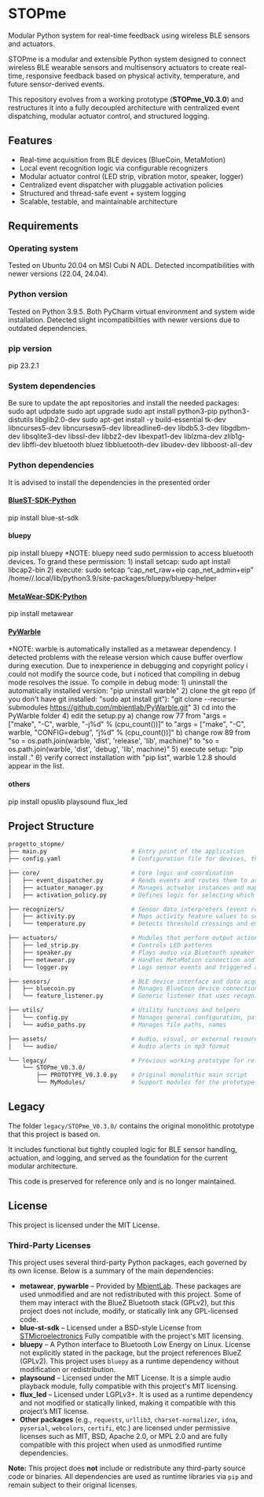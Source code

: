 # STOPme  
Modular Python system for real-time feedback using wireless BLE sensors and actuators.

STOPme is a modular and extensible Python system designed to connect wireless BLE wearable sensors and multisensory actuators to create real-time, responsive feedback based on physical activity, temperature, and future sensor-derived events.

This repository evolves from a working prototype (**STOPme_V0.3.0**) and restructures it into a fully decoupled architecture with centralized event dispatching, modular actuator control, and structured logging.

## Features
- Real-time acquisition from BLE devices (BlueCoin, MetaMotion)
- Local event recognition logic via configurable recognizers
- Modular actuator control (LED strip, vibration motor, speaker, logger)
- Centralized event dispatcher with pluggable activation policies
- Structured and thread-safe event + system logging
- Scalable, testable, and maintainable architecture

## Requirements
### Operating system
Tested on Ubuntu 20.04 on MSI Cubi N ADL. Detected incompatibilities with newer versions (22.04, 24.04).
### Python version
Tested on Python 3.9.5. Both PyCharm virtual environment and system wide installation. Detected slight incompatibilities with newer versions due to outdated 
dependencies.
### pip version
pip 23.2.1

### System dependencies
Be sure to update the apt repositories and install the needed packages:
sudo apt udpdate 
sudo apt upgrade
sudo apt install python3-pip python3-distutils libglib2.0-dev
sudo apt-get install -y build-essential tk-dev libncurses5-dev libncursesw5-dev libreadline6-dev libdb5.3-dev libgdbm-dev libsqlite3-dev libssl-dev libbz2-dev 	libexpat1-dev liblzma-dev zlib1g-dev libffi-dev bluetooth bluez libbluetooth-dev libudev-dev libboost-all-dev

### Python dependencies
It is advised to install the dependencies in the presented order
#### [BlueST-SDK-Python](https://github.com/STMicroelectronics/BlueSTSDK_Python)
pip install blue-st-sdk

#### bluepy
pip install bluepy
*NOTE: bluepy need sudo permission to access bluetooth devices. To grand these permission:
        1) install setcap: sudo apt install libcap2-bin
        2) execute: sudo setcap “cap_net_raw+eip cap_net_admin+eip” /home/<USER>/.local/lib/python3.9/site-packages/bluepy/bluepy-helper

#### [MetaWear-SDK-Python](https://github.com/mbientlab/MetaWear-SDK-Python/tree/master)
pip install metawear

#### [PyWarble](https://github.com/mbientlab/PyWarble)
*NOTE: warble is automatically installed as a metawear dependency. I detected problems with the release version which cause buffer overflow during execution.
Due to inexperience in debugging and copyright policy i could not modify the source code, but i noticed that compiling in debug mode resolves the issue.
To compile in debug mode:
    1) uninstall the automatically installed version: "pip uninstall warble"
    2) clone the git repo (if you don't have git installed: "sudo apt install git"): "git clone --recurse-submodules https://github.com/mbientlab/PyWarble.git"
    3) cd into the PyWarble folder 
    4) edit the setup.py
        a) change row 77 from "args = ["make", "-C", warble, "-j%d" % (cpu_count())]" to "args = ["make", "-C", warble, "CONFIG=debug”, “j%d" % (cpu_count())]"
        b) change row 89 from "so = os.path.join(warble, 'dist', 'release', 'lib', machine)" to “so = os.path.join(warble, 'dist', 'debug', 'lib', machine)"
    5) execute setup: "pip install ."
    6) verify correct installation with "pip list", warble 1.2.8 should appear in the list.


#### others
pip install opuslib playsound flux_led


## Project Structure
```bash
progetto_stopme/
├── main.py                        # Entry point of the application
├── config.yaml                    # Configuration file for devices, thresholds, mappings

├── core/                          # Core logic and coordination
│   ├── event_dispatcher.py        # Reads events and routes them to actuators
│   ├── actuator_manager.py        # Manages actuator instances and mappings
│   ├── activation_policy.py       # Defines logic for selecting which actuators to trigger

├── recognizers/                   # Sensor data interpreters (event recognition)
│   ├── activity.py                # Maps activity feature values to semantic events
│   └── temperature.py             # Detects threshold crossings and emits events

├── actuators/                     # Modules that perform output actions
│   ├── led_strip.py               # Controls LED patterns
│   ├── speaker.py                 # Plays audio via Bluetooth speaker
│   ├── metawear.py                # Handles MetaMotion connection and vibration
│   └── logger.py                  # Logs sensor events and triggered actuations

├── sensors/                       # BLE device interface and data acquisition
│   ├── bluecoin.py                # Manages BlueCoin device connections and data
│   └── feature_listener.py        # Generic listener that uses recognizers

├── utils/                         # Utility functions and helpers
│   └── config.py                  # Manages general configuration, paths and timeouts
│   └── audio_paths.py             # Manages file paths, names

├── assets/                        # Audio, visual, or external resources
│   └── audio/                     # Audio alerts in mp3 format

└── legacy/                        # Previous working prototype for reference only
    └── STOPme_V0.3.0/
        ├── PROTOTYPE_V0.3.0.py    # Original monolithic main script
        └── MyModules/             # Support modules for the prototype
```

## Legacy
The folder `legacy/STOPme_V0.3.0/` contains the original monolithic prototype that this project is based on.

It includes functional but tightly coupled logic for BLE sensor handling, actuation, and logging, and served as the foundation for the current modular architecture.

This code is preserved for reference only and is no longer maintained.

## License

This project is licensed under the MIT License.

### Third-Party Licenses

This project uses several third-party Python packages, each governed by its own license. Below is a summary of the main dependencies:

- **metawear**, **pywarble** – Provided by [MbientLab](https://www.mbientlab.com). These packages are used unmodified and are not redistributed with this project. Some of them may interact with the BlueZ Bluetooth stack (GPLv2), but this project does not include, modify, or statically link any GPL-licensed code.
- **blue-st-sdk** – Licensed under a BSD-style License from [STMicroelectronics](https://www.st.com/content/st_com/en.html) Fully compatible with the project's MIT licensing.
- **bluepy** – A Python interface to Bluetooth Low Energy on Linux. License not explicitly stated in the package, but the project references BlueZ (GPLv2). This project uses `bluepy` as a runtime dependency without modification or redistribution.
- **playsound** – Licensed under the MIT License. It is a simple audio playback module, fully compatible with this project's MIT licensing.
- **flux_led** – Licensed under LGPLv3+. It is used as a runtime dependency and not modified or statically linked, making it compatible with this project’s MIT license.
- **Other packages** (e.g., `requests`, `urllib3`, `charset-normalizer`, `idna`, `pyserial`, `webcolors`, `certifi`, etc.) are licensed under permissive licenses such as MIT, BSD, Apache 2.0, or MPL 2.0 and are fully compatible with this project when used as unmodified runtime dependencies.

**Note:** This project does **not** include or redistribute any third-party source code or binaries. All dependencies are used as runtime libraries via `pip` and remain subject to their original licenses.
